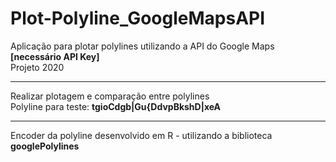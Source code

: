 # Plot-Polyline_GoogleMapsAPI
 Aplicação para plotar polylines utilizando a API do Google Maps **[necessário API Key]**  
 Projeto 2020  
 
 --- 
 
Realizar plotagem e comparação entre polylines  
Polyline para teste: **tgioCdgb|Gu{DdvpBkshD|xeA**  

---
Encoder da polyline desenvolvido em R - utilizando a biblioteca **googlePolylines**
